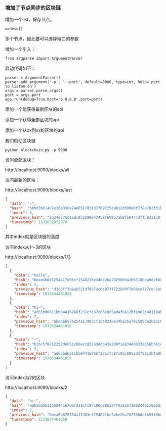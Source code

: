 ### 增加了节点同步的区块链

增加一个list，保存节点。

```
nodes=[]
```

多个节点，因此要可以选择端口的参数

增加一个引入：
```
from argparse import ArgumentParser
```

启动代码如下：
```
parser = ArgumentParser()
parser.add_argument('-p', '--port', default=8080, type=int, help='port to listen on')
args = parser.parse_args()
port = args.port
app.run(debug=True,host='0.0.0.0',port=port)
```

添加一个能获得最新区块的api

添加一个获得全部区块的api

添加一个从xx到xx的区块的api

我们启动区块链

```
python blockchain.py -p 9090
```
访问全部区块：

http://localhost:9090/blocks/all


访问最新的区块：

http://localhost:9090/blocks/last

```json
{
  "data": "~",
  "hash": "5b9d3b614c7e28a330a7ae6517d2132709725e9812dd8b80f7f8e702fd1bc4c3",
  "index": 3,
  "previous_hash": "2624e776d1adc8c2b99e42458f69957ab8f66477dff393a1c8f8b6b3da417672",
  "timestamp": 1533632972579
}
```

其中index就是区块链的高度


访问index从1～3的区块

http://localhost:9090/blocks/1/3

```json
[
  {
    "data": "hello",
    "hash": "bbea6b876254a17d03cf154821be34be2ba782500da2b9310baa9d2f08567181",
    "index": 1,
    "previous_hash": "d2c6ff3b8ab521d7837ac64873f7228d9f7e96ce727cec2a815d135545c65f44",
    "timestamp": 1533634461058
  },
  {
    "data": "hi~",
    "hash": "ad65bd6611bb84416766f231cfc87c86c885ad4f0a12bfa002c40119abd23b23",
    "index": 2,
    "previous_hash": "bbea6b876254a17d03cf154821be34be2ba782500da2b9310baa9d2f08567181",
    "timestamp": 1533634461058
  },
  {
    "data": "~",
    "hash": "b2bc5f8762252de051c06eccd2cadeda43a200f1e834e0033e056b341d0688d6",
    "index": 3,
    "previous_hash": "ad65bd6611bb84416766f231cfc87c86c885ad4f0a12bfa002c40119abd23b23",
    "timestamp": 1533634461058
  }
]
```

访问index为2的区块

http://localhost:9090/blocks/2

```json
{
  "data": "hi~",
  "hash": "ad65bd6611bb84416766f231cfc87c86c885ad4f0a12bfa002c40119abd23b23",
  "index": 2,
  "previous_hash": "bbea6b876254a17d03cf154821be34be2ba782500da2b9310baa9d2f08567181",
  "timestamp": 1533634461058
}
```
